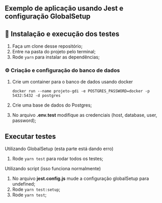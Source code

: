 ## Exemplo de aplicação usando Jest e configuração GlobalSetup

## 🚀 Instalação e execução dos testes

1. Faça um clone desse repositório;
2. Entre na pasta do projeto pelo terminal;
3. Rode `yarn` para instalar as dependências;

### ⚙ Criação e configuração do banco de dados

1. Crie um container para o banco de dados usando docker

   `docker run --name projeto-gdi -e POSTGRES_PASSWORD=docker -p 5432:5432 -d postgres`

2. Crie uma base de dados do Postgres;
3. No arquivo **.env.test** modifique as credenciais (host, database, user, password);

## Executar testes

Utilizando GlobalSetup (esta parte está dando erro)

1. Rode `yarn test` para rodar todos os testes;

Utilizando script (isso funciona normalmente)

1. No arquivo **jest.config.js** mude a configuração globalSetup para undefined;
2. Rode `yarn test:setup`;
3. Rode `yarn test`;
